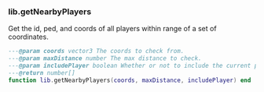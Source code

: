 ### lib.getNearbyPlayers

Get the id, ped, and coords of all players within range of a set of coordinates.

```lua
---@param coords vector3 The coords to check from.
---@param maxDistance number The max distance to check.
---@param includePlayer boolean Whether or not to include the current player.
---@return number[]
function lib.getNearbyPlayers(coords, maxDistance, includePlayer) end
```
